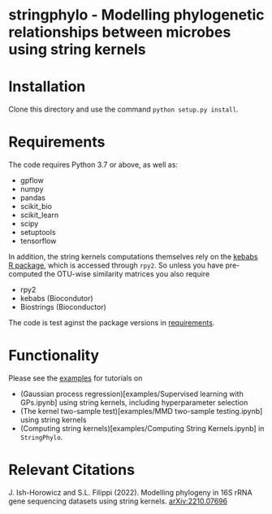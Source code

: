 # stringphylo - Modelling phylogenetic relationships between microbes using string kernels

# Installation

Clone this directory and use the command `python setup.py install`.

# Requirements

The code requires Python 3.7 or above, as well as:

* gpflow
* numpy
* pandas
* scikit_bio
* scikit_learn
* scipy
* setuptools
* tensorflow

In addition, the string kernels computations themselves rely on the [kebabs R package](https://bioconductor.org/packages/release/bioc/html/kebabs.html), which is accessed through `rpy2`. So unless you have pre-computed the OTU-wise similarity matrices you also require

* rpy2
* kebabs (Biocondutor)
* Biostrings (Bioconductor)

The code is test aginst the package versions in [requirements](requirements.txt).

# Functionality

Please see the [examples](examples) for tutorials on

* (Gaussian process regression)[examples/Supervised learning with GPs.ipynb] using string kernels, including hyperparameter selection
* (The kernel two-sample test)[examples/MMD two-sample testing.ipynb] using string kernels
* (Computing string kernels)[examples/Computing String Kernels.ipynb] in `StringPhylo`.

# Relevant Citations

J. Ish-Horowicz and S.L. Filippi (2022). Modelling phylogeny in 16S rRNA gene sequencing datasets using string kernels. [arXiv:2210.07696](https://arxiv.org/abs/2210.07696)


